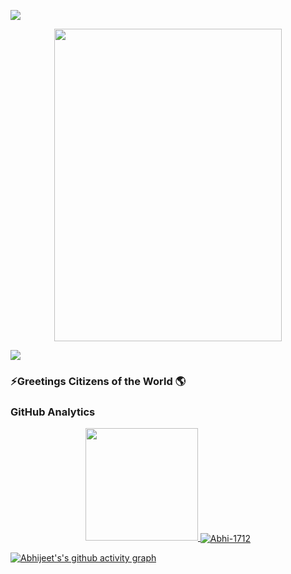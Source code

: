 <!--
**Abhi-1712/Abhi-1712** is a ✨ _special_ ✨ repository because its `README.md` (this file) appears on your GitHub profile.

Here are some ideas to get you started:

- 🔭 I’m currently working on ...
- 🌱 I’m currently learning ...
- 👯 I’m looking to collaborate on ...
- 🤔 I’m looking for help with ...
- 💬 Ask me about ...
- 📫 How to reach me: ...
- 😄 Pronouns: ...
- ⚡ Fun fact: ...
-->
<a href="https://www.youtube.com/watch?v=dQw4w9WgXcQ"><img src="https://user-images.githubusercontent.com/73097560/115834477-dbab4500-a447-11eb-908a-139a6edaec5c.gif"></a>

<p align="center">

<img src="https://1.bp.blogspot.com/-wHeOfpFyjAA/WOYKx5ijjYI/AAAAAAAAABI/InN8TcBiE7EdYkbkZtnukpv8hTiwcI0QQCLcB/s640/hacker.gif"  width="85%" height="500" />


</p>
<a href="https://www.youtube.com/watch?v=dQw4w9WgXcQ"><img src="https://user-images.githubusercontent.com/73097560/115834477-dbab4500-a447-11eb-908a-139a6edaec5c.gif"></a>


### ⚡Greetings Citizens of the World 🌎

### GitHub Analytics

<p align="center">
<a href="https://github.com/Abhi-1712">
  <!-- <img height="180em" src="https://github-readme-stats-eight-theta.vercel.app/api?username=Abhi1712&show_icons=true&theme=algolia&include_all_commits=true&count_private=true"/> -->
  <img height="180em" src="https://github-readme-stats-eight-theta.vercel.app/api/top-langs/?username=Abhi-1712&layout=compact&langs_count=8&theme=algolia"/>
  <img align="center" src="https://github-readme-stats.vercel.app/api?username=Abhi-1712&show_icons=true&locale=en&bg_color=0d1117&text_color=ffffff&repo=convoychat"
    alt="Abhi-1712" />
</a>
</p>

[![Abhijeet's's github activity graph](https://activity-graph.herokuapp.com/graph?username=Abhi-1712&theme=react-dark)](https://github.com/ashutosh00710/github-readme-activity-graph)

